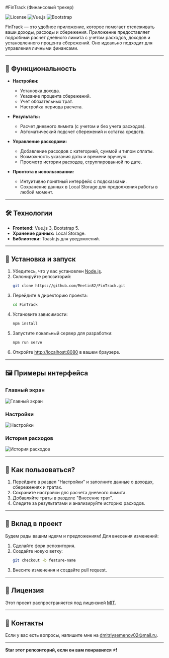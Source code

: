 #FinTrack (Финансовый трекер)

![License](https://img.shields.io/badge/license-MIT-green)
![Vue.js](https://img.shields.io/badge/vue.js-%5E3.0-green)
![Bootstrap](https://img.shields.io/badge/bootstrap-5.x-blue)

FinTrack — это удобное приложение, которое помогает отслеживать ваши доходы, расходы и сбережения. Приложение предоставляет подробный расчет дневного лимита с учетом расходов, доходов и установленного процента сбережений. Оно идеально подходит для управления личными финансами.

---

## 📜 Функциональность
- **Настройки:**
  - Установка дохода.
  - Указание процента сбережений.
  - Учет обязательных трат.
  - Настройка периода расчета.

- **Результаты:**
  - Расчет дневного лимита (с учетом и без учета расходов).
  - Автоматический подсчет сбережений и остатка средств.

- **Управление расходами:**
  - Добавление расходов с категорией, суммой и типом оплаты.
  - Возможность указания даты и времени вручную.
  - Просмотр истории расходов, сгруппированной по дате.

- **Простота в использовании:**
  - Интуитивно понятный интерфейс с подсказками.
  - Сохранение данных в Local Storage для продолжения работы в любой момент.

---

## 🛠️ Технологии
- **Frontend:** Vue.js 3, Bootstrap 5.
- **Хранение данных:** Local Storage.
- **Библиотеки:** Toastr.js для уведомлений.

---

## 🚀 Установка и запуск

1. Убедитесь, что у вас установлен [Node.js](https://nodejs.org/).
2. Склонируйте репозиторий:
   ```bash
   git clone https://github.com/Meetin82/FinTrack.git
   ```
3. Перейдите в директорию проекта:
   ```bash
   cd FinTrack
   ```
4. Установите зависимости:
   ```bash
   npm install
   ```
5. Запустите локальный сервер для разработки:
   ```bash
   npm run serve
   ```
6. Откройте [http://localhost:8080](http://localhost:8080) в вашем браузере.

---

## 🖼️ Примеры интерфейса

### Главный экран
![Главный экран](https://via.placeholder.com/800x400)

### Настройки
![Настройки](https://via.placeholder.com/800x400)

### История расходов
![История расходов](https://via.placeholder.com/800x400)

---

## 📖 Как пользоваться?
1. Перейдите в раздел "Настройки" и заполните данные о доходах, сбережениях и тратах.
2. Сохраните настройки для расчета дневного лимита.
3. Добавляйте траты в разделе "Внесение трат".
4. Следите за результатами и анализируйте историю расходов.

---

## 🤝 Вклад в проект
Будем рады вашим идеям и предложениям! Для внесения изменений:
1. Сделайте форк репозитория.
2. Создайте новую ветку:
   ```bash
   git checkout -b feature-name
   ```
3. Внесите изменения и создайте pull request.

---

## 📝 Лицензия
Этот проект распространяется под лицензией [MIT](LICENSE).

---

## 📧 Контакты
Если у вас есть вопросы, напишите мне на [dmitriysemenov02@mail.ru](dmitriysemenov02@mail.ru).

---

**Star этот репозиторий, если он вам понравился ⭐!**
